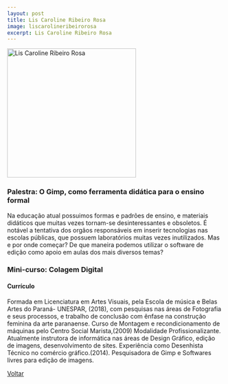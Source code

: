 ```yaml
---
layout: post
title: Lis Caroline Ribeiro Rosa
image: liscarolineribeirorosa
excerpt: Lis Caroline Ribeiro Rosa
---
```

<p><img src="{{ site.baseurl }}/convidados/{{ page.image }}.jpg" alt="Lis Caroline Ribeiro Rosa" height="300" width="300"/></p>

### Palestra: O Gimp, como ferramenta didática para o ensino formal

Na educação atual possuimos formas e padrões de ensino,  e materiais didáticos que muitas vezes tornam-se desinteressantes e obsoletos. É notável a tentativa dos orgãos responsáveis em inserir tecnologias nas escolas públicas, que possuem laboratórios muitas vezes inutilizados. Mas e por onde começar? De que maneira podemos utilizar o software de edição como apoio em aulas dos mais diversos temas?

### Mini-curso: Colagem Digital

#### Currículo

Formada em Licenciatura em Artes Visuais, pela Escola de música e Belas Artes do Paraná- UNESPAR, (2018), com pesquisas nas áreas de Fotografia e seus processos, e trabalho de conclusão com ênfase na construção feminina da arte paranaense.  Curso de Montagem e recondicionamento de máquinas pelo Centro Social Marista,(2009)  Modalidade Profissionalizante. Atualmente instrutora de informática nas áreas de Design Gráfico, edição de imagens, desenvolvimento de sites. Experiência como Desenhista Técnico no comércio gráfico.(2014). Pesquisadora de Gimp e Softwares livres para edição de imagens. 

<a href="{{ site.baseurl }}/index.html">Voltar</a>
